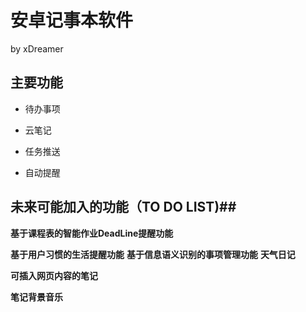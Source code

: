 # 安卓记事本软件 

by xDreamer
## 主要功能
- 待办事项
- 云笔记

- 任务推送

- 自动提醒

## 未来可能加入的功能（TO DO LIST)##

**基于课程表的智能作业DeadLine提醒功能**

**基于用户习惯的生活提醒功能**
**基于信息语义识别的事项管理功能**
**天气日记**

**可插入网页内容的笔记**

**笔记背景音乐**
